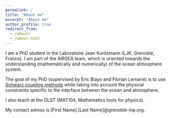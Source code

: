 ```yaml
---
permalink: /
title: "About me"
excerpt: "About me"
author_profile: true
redirect_from: 
  - /about/
  - /about.html
---
```


I am a PhD student in the Laboratoire Jean Kuntzmann (LJK, Grenoble, France).
I am part of the AIRSEA team, which is oriented towards the understanding (mathematically and numerically) of the ocean atmosphere system.

The goal of my PhD (supervised by Eric Blayo and Florian Lemarié) is to use [Schwarz coupling methods](https://en.wikipedia.org/wiki/Schwarz_alternating_method) while taking
into account the physical constraints specific to the interface between the ocean and atmosphere.

I also teach at the DLST (MAT104, Mathematics tools for physics).

My contact adress is [First Name].[Last Name]@grenoble-inp.org.
